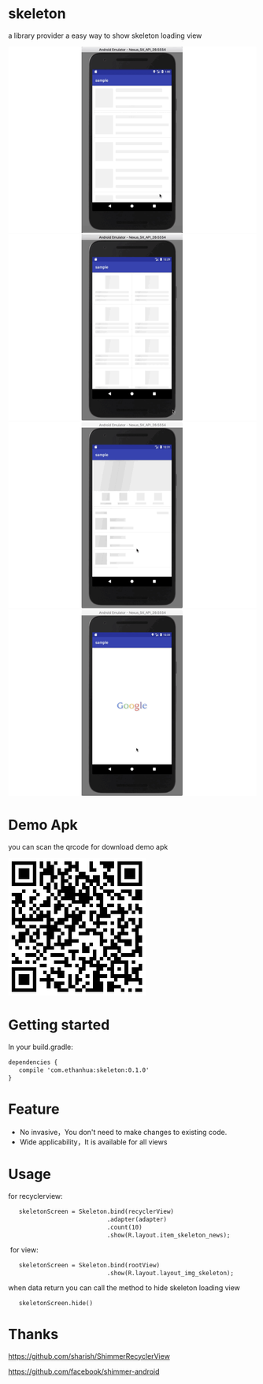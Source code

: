 # skeleton

a library provider a easy way to show skeleton loading view 

![img](screenshots/1.gif)
![img](screenshots/2.gif)
![img](screenshots/3.gif)
![img](screenshots/4.gif)

# Demo Apk

you can scan the qrcode for download demo apk

![](screenshots/qrcode.png)

# Getting started

In your build.gradle:

    dependencies {
       compile 'com.ethanhua:skeleton:0.1.0'
    }
    
# Feature
- No invasive，You don't need to make changes to existing code.
- Wide applicability，It is available for all views
# Usage
  for recyclerview:
 
       skeletonScreen = Skeleton.bind(recyclerView)
                                .adapter(adapter)
                                .count(10)
                                .show(R.layout.item_skeleton_news);
  for view: 
   
       skeletonScreen = Skeleton.bind(rootView)
                                .show(R.layout.layout_img_skeleton);
                                
  when data return you can call the method to hide skeleton loading view 
   
       skeletonScreen.hide()
        
 # Thanks
 
 https://github.com/sharish/ShimmerRecyclerView
 
 https://github.com/facebook/shimmer-android

